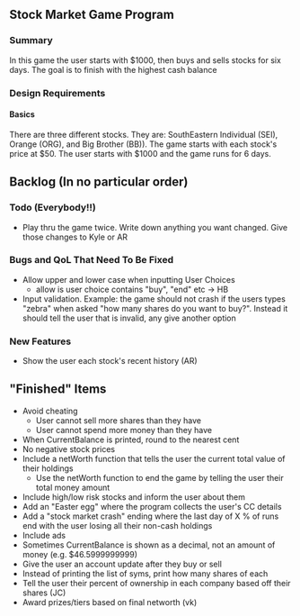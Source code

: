 ## Stock Market Game Program

### Summary

In this game the user starts with $1000, then buys and sells stocks for six days. The goal is to finish with the highest cash balance

### Design Requirements

#### Basics
  There are three different stocks. They are: SouthEastern Individual (SEI), Orange (ORG), and Big Brother (BB)). The game starts with each stock's price at $50.
  The user starts with $1000 and the game runs for 6 days. 


## Backlog (In no particular order)

### Todo (Everybody!!)
* Play thru the game twice. Write down anything you want changed. Give those changes to Kyle or AR

### Bugs and QoL That Need To Be Fixed
* Allow upper and lower case when inputting User Choices
  * allow is user choice contains "buy", "end" etc -> HB
* Input validation. Example: the game should not crash if the users types "zebra" when asked "how many shares do you want to buy?". Instead it should tell the user that is invalid, any give another option

### New Features
* Show the user each stock's recent history  (AR)

## "Finished" Items
* Avoid cheating
  * User cannot sell more shares than they have
  * User cannot spend more money than they have
* When CurrentBalance is printed, round to the nearest cent
* No negative stock prices
* Include a netWorth function that tells the user the current total value of their holdings
  * Use the netWorth function to end the game by telling the user their total money amount
* Include high/low risk stocks and inform the user about them
* Add an "Easter egg" where the program collects the user's CC details
* Add a "stock market crash" ending where the last day of X % of runs end with the user losing all their non-cash holdings
* Include ads
* Sometimes CurrentBalance is shown as a decimal, not an amount of money (e.g.  $46.5999999999)
* Give the user an account update after they buy or sell
* Instead of printing the list of syms, print how many shares of each
* Tell the user their percent of ownership in each company based off their shares (JC)
* Award prizes/tiers based on final networth (vk)




